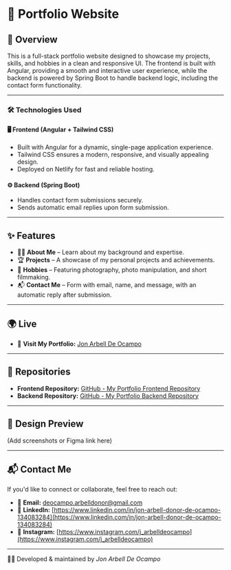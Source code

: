 # 🚀 Portfolio Website

## 📌 Overview
This is a full-stack portfolio website designed to showcase my projects, skills, and hobbies in a clean and responsive UI. The frontend is built with Angular, providing a smooth and interactive user experience, while the backend is powered by Spring Boot to handle backend logic, including the contact form functionality.

---

### 🛠 Technologies Used
#### 🖥 Frontend (Angular + Tailwind CSS)

  - Built with Angular for a dynamic, single-page application experience.
  - Tailwind CSS ensures a modern, responsive, and visually appealing design.
  - Deployed on Netlify for fast and reliable hosting.

#### ⚙️ Backend (Spring Boot)
  - Handles contact form submissions securely.
  - Sends automatic email replies upon form submission.

    
---

## ✨ Features
- 🧑‍💻 **About Me** – Learn about my background and expertise.
- 🏆 **Projects** – A showcase of my personal projects and achievements.
- 🎨 **Hobbies** – Featuring photography, photo manipulation, and short filmmaking.
- 📬 **Contact Me** – Form with email, name, and message, with an automatic reply after submission.


---


## 🌍 Live
- 🔗 **Visit My Portfolio:** [Jon Arbell De Ocampo](https://deocampo-jon-arbell-d.netlify.app)

---


## 📂 Repositories

- **Frontend Repository:** [GitHub - My Portfolio Frontend Repository](https://github.com/JonArbell/jon-arbell-de-ocampo-portfolio-frontend)
- **Backend Repository:** [GitHub - My Portfolio Backend Repository](https://github.com/JonArbell/jon-arbell-de-ocampo-portfolio-backend)


---

## 📸 Design Preview
(Add screenshots or Figma link here)

---

## 📬 Contact Me
If you'd like to connect or collaborate, feel free to reach out:

- 📧 **Email:** [deocampo.arbelldonor@gmail.com](mailto:deocampo.arbelldonor@gmail.com)
- 💼 **LinkedIn:** [https://www.linkedin.com/in/jon-arbell-donor-de-ocampo-134083284](https://www.linkedin.com/in/jon-arbell-donor-de-ocampo-134083284)
- 📸 **Instagram:** [https://www.instagram.com/j_arbelldeocampo](https://www.instagram.com/j_arbelldeocampo)

---

👨‍💻 Developed & maintained by *Jon Arbell De Ocampo*
